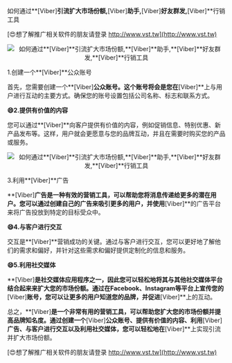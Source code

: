如何通过**[Viber]**引流扩大市场份额,**[Viber]**助手,**[Viber]**好友群发,**[Viber]**行销工具

[😍想了解推广相关软件的朋友请登录 http://www.vst.tw](http://www.vst.tw)

 <center><img src="https://vst.tw/MP4/tuiguang/png/3.png" alt="如何通过**[Viber]**引流扩大市场份额,**[Viber]**助手,**[Viber]**好友群发,**[Viber]**行销工具"></center>

1.创建一个**[Viber]**公众账号

首先，您需要创建一个**[Viber]**公众账号。这个账号将会是您在**[Viber]**上与用户进行互动的主要方式。确保您的账号设置包括公司名称、标志和联系方式。

**😄2.提供有价值的内容**

您可以通过**[Viber]**向客户提供有价值的内容，例如促销信息、特别优惠、新产品发布等。这样，用户就会更愿意与您的品牌互动，并且在需要时购买您的产品或服务。

 <center><img src="https://vst.tw/MP4/tuiguang/png/8.png" alt="如何通过**[Viber]**引流扩大市场份额,**[Viber]**助手,**[Viber]**好友群发,**[Viber]**行销工具"></center>

3.利用**[Viber]**广告

**[Viber]**广告是一种有效的营销工具，可以帮助您将消息传递给更多的潜在用户。您可以通过创建自己的广告来吸引更多的用户，并使用**[Viber]**的广告平台来将广告投放到特定的目标受众中。

**😄4.与客户进行交互**

交互是**[Viber]**营销成功的关键。通过与客户进行交互，您可以更好地了解他们的需求和偏好，并针对这些需求和偏好提供定制化的信息和服务。

**😄5.利用社交媒体**

**[Viber]**是社交媒体应用程序之一，因此您可以轻松地将其与其他社交媒体平台结合起来来扩大您的市场份额。通过在Facebook、Instagram等平台上宣传您的**[Viber]**账号，您可以让更多的用户知道您的品牌，并促进**[Viber]**上的互动。

总之，**[Viber]**是一个非常有用的营销工具，可以帮助您扩大您的市场份额并提高品牌知名度。通过创建一个**[Viber]**公众账号、提供有价值的内容、利用**[Viber]**广告、与客户进行交互以及利用社交媒体，您可以轻松地在**[Viber]**上实现引流并扩大市场份额。

[😍想了解推广相关软件的朋友请登录 http://www.vst.tw](http://www.vst.tw)



